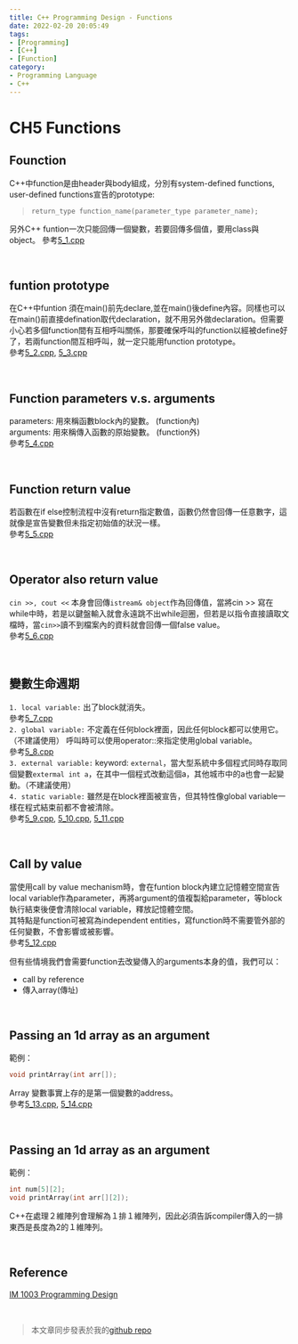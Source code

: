 ```yaml
---
title: C++ Programming Design - Functions
date: 2022-02-20 20:05:49
tags:
- [Programming]
- [C++]
- [Function]
category:
- Programming Language
- C++
---
```


# **CH5 Functions**
## **Founction**
C++中function是由header與body組成，分別有system-defined functions, user-defined functions宣告的prototype:   
> `return_type function_name(parameter_type parameter_name);`  

另外C++ funtion一次只能回傳一個變數，若要回傳多個值，要用class與object。
參考[5_1.cpp](https://github.com/Bosh-Kuo/Cplusplus-Programming-Design-2021-Fall/tree/master/Lecture_Code/5.Functions/5_1.cpp)

<!-- more -->

<br>

## **funtion prototype**
在C++中funtion 須在main()前先declare,並在main()後define內容。同樣也可以在main()前直接defination取代declaration，就不用另外做declaration。但需要小心若多個function間有互相呼叫關係，那要確保呼叫的function以經被define好了，若兩function間互相呼叫，就一定只能用function prototype。  
參考[5_2.cpp](https://github.com/Bosh-Kuo/Cplusplus-Programming-Design-2021-Fall/tree/master/Lecture_Code/5.Functions/5_2.cpp), [5_3.cpp](https://github.com/Bosh-Kuo/Cplusplus-Programming-Design-2021-Fall/tree/master/Lecture_Code/5.Functions/5_3.cpp)

<br>

## **Function parameters v.s. arguments**
parameters: 用來稱函數block內的變數。 (function內)   
arguments: 用來稱傳入函數的原始變數。 (function外)  
參考[5_4.cpp](https://github.com/Bosh-Kuo/Cplusplus-Programming-Design-2021-Fall/tree/master/Lecture_Code/5.Functions/5_4.cpp)

<br>

## **Function return value**
若函數在if else控制流程中沒有return指定數值，函數仍然會回傳一任意數字，這就像是宣告變數但未指定初始值的狀況一樣。  
參考[5_5.cpp](https://github.com/Bosh-Kuo/Cplusplus-Programming-Design-2021-Fall/tree/master/Lecture_Code/5.Functions/5_5.cpp) 

<br>

## **Operator also return value**
`cin >>, cout <<` 本身會回傳`istream& object`作為回傳值，當將cin >> 寫在while中時，若是以鍵盤輸入就會永遠跳不出while迴圈，但若是以指令直接讀取文檔時，當`cin>>`讀不到檔案內的資料就會回傳一個false value。  
參考[5_6.cpp](https://github.com/Bosh-Kuo/Cplusplus-Programming-Design-2021-Fall/tree/master/Lecture_Code/5.Functions/5_6.cpp) 

<br>

## **變數生命週期**
`1. local variable:` 出了block就消失。   
參考[5_7.cpp](https://github.com/Bosh-Kuo/Cplusplus-Programming-Design-2021-Fall/tree/master/Lecture_Code/5.Functions/5_7.cpp)   
`2. global variable:` 不定義在任何block裡面，因此任何block都可以使用它。（不建議使用）
呼叫時可以使用operator::來指定使用global variable。  
參考[5_8.cpp](https://github.com/Bosh-Kuo/Cplusplus-Programming-Design-2021-Fall/tree/master/Lecture_Code/5.Functions/5_8.cpp)    
`3. external variable:` keyword: `external`，當大型系統中多個程式同時存取同個變數`extermal int a`，在其中一個程式改動這個a，其他城市中的a也會一起變動。（不建議使用）  
`4. static variable:` 雖然是在block裡面被宣告，但其特性像global variable一樣在程式結束前都不會被清除。  
參考[5_9.cpp](https://github.com/Bosh-Kuo/Cplusplus-Programming-Design-2021-Fall/tree/master/Lecture_Code/5.Functions/5_9.cpp), [5_10.cpp](https://github.com/Bosh-Kuo/Cplusplus-Programming-Design-2021-Fall/tree/master/Lecture_Code/5.Functions/5_10.cpp), [5_11.cpp](https://github.com/Bosh-Kuo/Cplusplus-Programming-Design-2021-Fall/tree/master/Lecture_Code/5.Functions/5_11.cpp)          

<br>

## **Call by value**
當使用call by value mechanism時，會在funtion block內建立記憶體空間宣告local variable作為parameter，再將argument的值複製給parameter，等block執行結束後便會清除local variable，釋放記憶體空間。  
其特點是function可被寫為independent entities，寫function時不需要管外部的任何變數，不會影響或被影響。   
參考[5_12.cpp](https://github.com/Bosh-Kuo/Cplusplus-Programming-Design-2021-Fall/tree/master/Lecture_Code/5.Functions/5_12.cpp)

但有些情境我們會需要function去改變傳入的arguments本身的值，我們可以：
- call by reference
- 傳入array(傳址)

<br>

## **Passing an 1d array as an argument**
範例：
```C++
void printArray(int arr[]);
```
Array 變數事實上存的是第一個變數的address。  
參考[5_13.cpp](https://github.com/Bosh-Kuo/Cplusplus-Programming-Design-2021-Fall/tree/master/Lecture_Code/5.Functions/5_13.cpp), [5_14.cpp](https://github.com/Bosh-Kuo/Cplusplus-Programming-Design-2021-Fall/tree/master/Lecture_Code/5.Functions/5_14.cpp)    

<br>

## **Passing an 1d array as an argument**
範例：
```C++
int num[5][2];
void printArray(int arr[][2]);
```
C++在處理２維陣列會理解為１排１維陣列，因此必須告訴compiler傳入的一排東西是長度為2的１維陣列。 

<br>

## **Reference**
[IM 1003 Programming Design](http://www.im.ntu.edu.tw/~lckung/courses/public/PD/)

<br>

> 本文章同步發表於我的[github repo](https://github.com/Bosh-Kuo/Cplusplus-Programming-Design-2021-Fall/tree/master/Lecture_Code/)
